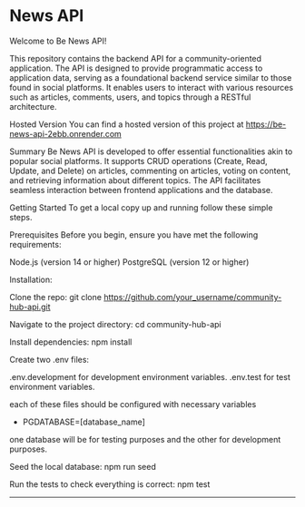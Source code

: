 # News API

Welcome to Be News API!

This repository contains the backend API for a community-oriented application. The API is designed to provide programmatic access to application data, serving as a foundational backend service similar to those found in social platforms. It enables users to interact with various resources such as articles, comments, users, and topics through a RESTful architecture.


Hosted Version
You can find a hosted version of this project at https://be-news-api-2ebb.onrender.com


Summary
Be News API is developed to offer essential functionalities akin to popular social platforms. It supports CRUD operations (Create, Read, Update, and Delete) on articles, commenting on articles, voting on content, and retrieving information about different topics. The API facilitates seamless interaction between frontend applications and the database.

Getting Started
To get a local copy up and running follow these simple steps.

Prerequisites
Before you begin, ensure you have met the following requirements:

Node.js (version 14 or higher)
PostgreSQL (version 12 or higher)


Installation:

Clone the repo:
    git clone https://github.com/your_username/community-hub-api.git

Navigate to the project directory:
    cd community-hub-api
    
Install dependencies:
    npm install



Create two .env files:

.env.development for development environment variables.
.env.test for test environment variables.


each of these files should be configured with necessary variables
- PGDATABASE=[database_name] 

one database will be for testing purposes and the other for development purposes.

Seed the local database:
    npm run seed

Run the tests to check everything is correct:
    npm test



--- 

